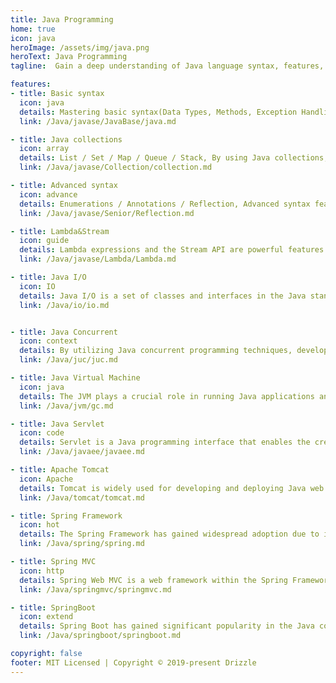```yaml
---
title: Java Programming
home: true
icon: java
heroImage: /assets/img/java.png
heroText: Java Programming 
tagline:  Gain a deep understanding of Java language syntax, features, and object-oriented programming (OOP) concepts and frameworks, such as Spring Framework, Spring Boot.

features:
- title: Basic syntax
  icon: java
  details: Mastering basic syntax(Data Types, Methods, Exception Handling...) will enable you to write simple Java programs and understand fundamental programming concepts and techniques.
  link: /Java/javase/JavaBase/java.md

- title: Java collections
  icon: array
  details: List / Set / Map / Queue / Stack, By using Java collections, developers can conveniently manage and manipulate data, improving code readability and maintainability.
  link: /Java/javase/Collection/collection.md

- title: Advanced syntax
  icon: advance
  details: Enumerations / Annotations / Reflection, Advanced syntax features make Java more flexible and powerful in terms of functionality and expressive capabilities, offering more programming options and solutions.
  link: /Java/javase/Senior/Reflection.md

- title: Lambda&Stream
  icon: guide
  details: Lambda expressions and the Stream API are powerful features introduced in Java 8 that work together to enable functional programming and provide more concise and expressive ways to manipulate collections of data.
  link: /Java/javase/Lambda/Lambda.md

- title: Java I/O
  icon: IO
  details: Java I/O is a set of classes and interfaces in the Java standard library that provides functionalities for reading and writing data to and from various sources, such as files, network connections, and system input/output streams.
  link: /Java/io/io.md


- title: Java Concurrent
  icon: context
  details: By utilizing Java concurrent programming techniques, developers can fully leverage the advantages of multi-core processors and multithreaded environments to achieve efficient concurrent applications.
  link: /Java/juc/juc.md

- title: Java Virtual Machine
  icon: java
  details: The JVM plays a crucial role in running Java applications and provides many features that enable the platform independence, memory management, and runtime behavior that Java is known for.
  link: /Java/jvm/gc.md

- title: Java Servlet
  icon: code
  details: Servlet is a Java programming interface that enables the creation of web applications in Java. It is a server-side component that receives and responds to HTTP requests from clients and generates dynamic web content.
  link: /Java/javaee/javaee.md

- title: Apache Tomcat
  icon: Apache
  details: Tomcat is widely used for developing and deploying Java web applications. Its simplicity, lightweight nature, and compatibility with the Java Servlet API have made it a popular choice among developers.
  link: /Java/tomcat/tomcat.md

- title: Spring Framework
  icon: hot
  details: The Spring Framework has gained widespread adoption due to its flexibility, modularity, and extensive feature set. It enables developers to build enterprise-grade applications with ease, following best practices and industry standards.
  link: /Java/spring/spring.md

- title: Spring MVC
  icon: http
  details: Spring Web MVC is a web framework within the Spring Framework ecosystem that follows the Model-View-Controller architectural pattern. It provides a structured and efficient approach to building web applications in Java.
  link: /Java/springmvc/springmvc.md

- title: SpringBoot
  icon: extend
  details: Spring Boot has gained significant popularity in the Java community due to its productivity-enhancing features, simplified configuration, and seamless integration with the Spring ecosystem.
  link: /Java/springboot/springboot.md

copyright: false
footer: MIT Licensed | Copyright © 2019-present Drizzle
---
```


